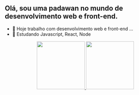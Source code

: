 ## Olá, sou uma padawan no mundo de desenvolvimento web e front-end.

- 🔭 Hoje trabalho com desenvolvimento web e front-end ...
- 🌱 Estudando Javascript, React, Node 

<div align="center">
  <a href="https://github.com/agabitoledo">
  <img height="150em" src="https://github-readme-stats.vercel.app/api?username=agabitoledo&show_icons=true&theme=bear&include_all_commits=true&count_private=true"/>
  <img height="150em" src="https://github-readme-stats.vercel.app/api/top-langs/?username=agabitoledo&layout=compact&langs_count=7&theme=bear"/>
</div>
  
 
